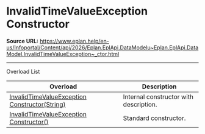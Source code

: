 # InvalidTimeValueException Constructor

**Source URL:** https://www.eplan.help/en-us/Infoportal/Content/api/2026/Eplan.EplApi.DataModelu~Eplan.EplApi.DataModel.InvalidTimeValueException~_ctor.html

---

Overload List

| Overload | Description |
| --- | --- |
| [InvalidTimeValueException Constructor(String)](Eplan.EplApi.DataModelu~Eplan.EplApi.DataModel.InvalidTimeValueException~_ctor(String).html) | Internal constructor with description. |
| [InvalidTimeValueException Constructor()](Eplan.EplApi.DataModelu~Eplan.EplApi.DataModel.InvalidTimeValueException~_ctor().html) | Standard constructor. |
